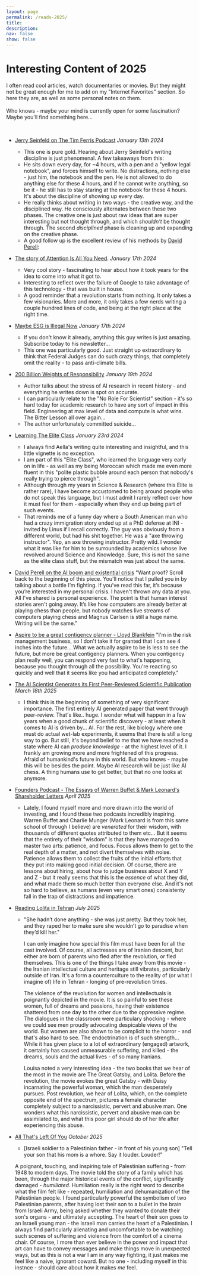```yaml
---
layout: page
permalink: /reads-2025/
title: 
description:
nav: false
show: false
---
```


<div class="talks">
    <div class="header-bar">
        <h1>Interesting Content of 2025</h1>
        <p>I often read cool articles, watch documentaries or movies. But they might not be great enough for me to add on my "Internet Favorites" section. So here they are, as well as some personal notes on them. 
        <br /><br />
        Who knows - maybe your mind is currently open for some fascination? Maybe you'll find something here...</p> 
    </div>
</div>

<br />

* [Jerry Seinfeld on The Tim Ferris Podcast](https://open.spotify.com/episode/4h8qKSlDbewofkxq6HsVaX?si=wmE0117CTGeYrjehU7c0AA&t=709) *January 13th 2024*
    * This one is pure gold. Hearing about Jerry Seinfeld's writing discipline is just phenomenal. A few takeaways from this: 
    * He sits down every day, for ~4 hours, with a pen and a "yellow legal notebook", and forces himself to write. No distractions, nothing else - just him, the notebook and the pen. He is not allowed to do anything else for these 4 hours, and if he cannot write anything, so be it - he still has to stay staring at the notebook for these 4 hours. It's about the discipline of showing up every day. 
    * He really thinks about writing in two ways - the creative way, and the disciplined way. He consciously alternates between these two phases. The creative one is just about raw ideas that are super interesting but not thought through, and which *shouldn't* be thought through. The second *disciplined* phase is cleaning up and expanding on the creative phase. 
    * A good follow up is the excellent review of his methods by [David Perell](https://open.spotify.com/episode/4CvrNvOonv0rv1yt85gwRb?si=shJ3kyg9RWakrmE_APr8FQ&t=1105): 

 * [The story of Attention Is All You Need](https://www.wired.com/story/eight-google-employees-invented-modern-ai-transformers-paper/). *January 17th 2024*
    * Very cool story - fascinating to hear about how it took years for the idea to come into what it got to.
    * Interesting to reflect over the failure of Google to take advantage of this technology - that was built in house.
    * A good reminder that a revolution starts from nothing. It only takes a few visionaries. More and more, it only takes a few nerds writing a couple hundred lines of code, and being at the right place at the right time. 

* [Maybe ESG is Illegal Now](https://www.bloomberg.com/opinion/articles/2025-01-14/maybe-esg-is-illegal-now) *January 17th 2024*
    * If you don't know it already, anything this guy writes is just amazing. Subscribe today to his newsletter... 
    * This one was particularly good. Just straight up extraordinary to think that Federal Judges can do such crazy things, that completely omit the reality - to pass anti-climate bills.

* [200 Billion Weights of Responsibility](https://docs.google.com/document/d/1aEdTE-B6CSPPeUWYD-IgNVQVZM25f7MF-u9qn5KJJvo/edit?tab=t.0) *January 19th 2024*
    * Author talks about the stress of AI research in recent history - and everything he writes down is spot on accurate. 
    * I can particularly relate to the "No Role For Scientist" section - it's so hard today for academic research to have any sort of impact in this field. Engineering at max level of data and compute is what wins. The Bitter Lesson all over again...
    * The author unfortunately committed suicide... 

* [Learning The Elite Class](https://substack.com/home/post/p-63906299) *January 23rd 2024*
    * I always find Aella's writing quite interesting and insightful, and this little vignette is no exception. 
    * I am part of this "Elite Class", who learned the language very early on in life - as well as my being Moroccan which made me even more fluent in this "polite plastic bubble around each person that nobody's really trying to pierce through".
    * Although through my years in Science & Research (where this Elite is rather rare), I have become accustomed to being around people who do not speak this language, but I must admit I rarely reflect over how it must feel for them - especially when they end up being part of such events.
    * That reminds me of a funny day where a South American man who had a crazy immigration story ended up at a PhD defense at INI - invited by Linus if I recall correctly. The guy was obviously from a different world, but had his shit together. He was a "axe throwing instructor". Yep, an axe throwing instructor. Pretty wild. I wonder what it was like for him to be surrounded by academics whose live revolved around Science and Knowledge. Sure, this is not the same as the elite class stuff, but the mismatch was just about the same.

* [David Perell on the AI boom and existential crisis](https://x.com/david_perell/status/1894143267878703562) "Want proof? Scroll back to the beginning of this piece. You'll notice that I pulled you in by talking about a battle I’m fighting. If you’ve read this far, it’s because you’re interested in my personal crisis. I haven't thrown any data at you. All I've shared is personal experience. The point is that human interest stories aren't going away. It’s like how computers are already better at playing chess than people, but nobody watches live streams of computers playing chess and Magnus Carlsen is still a huge name. Writing will be the same."

* [Aspire to be a great contigency planner - Lloyd Blankfein](https://x.com/Globalflows/status/1642303459251863553) "I'm in the risk management business, so I don't take it for granted that I can see 4 inches into the future... What we actually aspire to be is less to see the future, but more be great contigency planners. When you contigency plan really well, you can respond very fast to what's happening, because you thought through all the possibility. You're reacting so quickly and well that it seems like you had anticipated completely." 

* [The AI Scientist Generates its First Peer-Reviewed Scientific Publication](https://sakana.ai/ai-scientist-first-publication/#our-analysis-of-the-ai-generated-papers) *March 18th 2025*
  * I think this is the beginning of something of very significant importance. The first entirely AI generated paper that went through peer-review. That's like.. huge. I wonder what will happen in a few years when a good chunk of scientific discovery - at least when it comes to AI is driven by... AI. For the rest, like biology where one must do actual wet-lab experiments, it seems that there is still a long way to go. But still, it's beyond belief to me that we have reached a state where AI can *produce knowledge* - at the highest level of it. I frankly am growing more and more frightened of this progress. Afraid of humankind's future in this world. But who knows - maybe this will be besides the point. Maybe AI research will be just like AI chess. A thing humans use to get better, but that no one looks at anymore. 
  
* [Founders Podcast - The Essays of Warren Buffet & Mark Leonard's Shareholder Letters](https://open.spotify.com/episode/4lYeQpzvx0Du2uqRuTiad1?si=2c2c038a357b4b55) *April 2025*
  * Lately, I found myself more and more drawn into the world of investing, and I found these two podcasts incredibly inspiring. Warren Buffet and Charlie Munger (Mark Leonard is from this same school of through I believe) are *venerated* for their wisdom, with thousands of different quotes attributed to them etc... But it seems that the entirety of their "wisdom" is that they have managed to master two arts: patience, and focus. Focus allows them to get to the real depth of a matter, and not divert themselves with noise. Patience allows them to collect the fruits of the initial efforts that they put into making good initial decision. Of course, there are lessons about hiring, about how to judge business about X and Y and Z - but it really seems that this is the *essence* of what they did, and what made them so much better than everyone else. And it's not so hard to believe, as humans (even very smart ones) consistenty fall in the trap of distractions and impatience.  
  

* [Reading Lolita in Tehran](https://www.imdb.com/title/tt27679443/) *July 2025* 
  * "She hadn’t done anything - she was just pretty. But they took her, and they raped her to make sure she wouldn’t go to paradise when they’d kill her."
    
    I can only imagine how special this film must have been for all the cast involved. Of course, all actresses are of Iranian descent, but either are born of parents who fled after the revolution, or fled themselves. This is one of the things I take away from this movie - the Iranian intellectual culture and heritage still vibrates, particularly outside of Iran. It's a form a counterculture to the reality of (or what I imagine of) life in Tehran - longing of pre-revolution times. 

    The violence of the revolution for women and intellectuals is poignantly depicted in the movie. It is so painful to see these women, full of dreams and passions, having their existence shattered from one day to the other due to the oppressive regime. The dialogues in the classroom were particulary shocking - where we could see men proudly advocating despicable views of the world. But 
    women are also shown to be complicit to the horror - and that's also hard to see. The endoctrination is of such strength... While it has given place to a lot of extraordinary (engaged) artwork, it certainly has caused unmeasurable suffering, and killed - the dreams, souls and the actual lives - of so many Iranians. 

    Louisa noted a very interesting idea - the two books that we hear of the most in the movie are The Great Gatsby, and Lolita. Before the revolution, the movie evokes the great Gatsby - with Daisy incarnating the powerful woman, which the man desperately pursues. Post revolution, we hear of Lolita, which, on the complete opposite end of the spectrum, pictures a female character completely subject to a narcissistic, pervert and abusive man. One wonders what this narcissistic, pervert and abusive man can be assimilated to, and what this poor girl should do of her life after experiencing this abuse.


* [All That's Left Of You](https://zff.com/en/movies/all-thats-left-of-you-98273) *October 2025*
  * [Israeli soldier to a Palestinian father - in front of his young son] "Tell your son that his mom is a whore. Say it louder. Louder!"

  A poignant, touching, and inspiring tale of Palestinian suffering - from 1948 to modern days. The movie told the story of a family which has been, through the major historical events of the conflict, significantly damaged - *humiliated*. Humiliation really is the right word to describe what the film felt like - repeated, humiliation and dehumanization of the Palestinian people. I found particularly powerful the symbolism of two Palestinian parents, after having lost their son to a bullet in the brain from Israeli Army, being asked whether they wanted to donate their son's organs - and ultimately accepting. The heart of their son goes to an Israeli young man - the Israeli man carries the heart of a Palestinian. I always find particularly alienating and uncomfortable to be watching such scenes of suffering and violence from the comfort of a cinema chair. Of course, I more than ever believe in the power and impact that art can have to convey messages and make things move in unexpected ways, but as this is not a war I am in any way fighting, it just makes me feel like a naive, ignorant coward. But no one - including myself in this instnce -  should care about how it makes *me* feel.  
